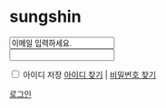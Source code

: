 # sungshin
<div class="loginForm">
        <form method="post" name="" action="">
           <div class="box">
            <input type="text" class="iText" value="이메일 입력하세요.">
            <br>
            <input type="password" name="" id="" class="iText">
            <br>
            <p>
              <span class="fleft"><input type="checkbox" id=""><label for=""> 아이디 저장</label></span> 
              <span class="fright"><a href="">아이디 찾기</a>&nbsp;|&nbsp;<a href="">비밀번호 찾기</a></span>
            </p>
          </div>
          <a href="#" id="" class="loginBtn">로그인</a>
        </form>
      </div>
